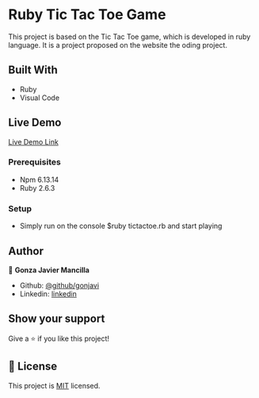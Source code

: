 # Ruby Tic Tac Toe Game
This project is based on the Tic Tac Toe game, which is developed in ruby language. It is a project proposed on the website the oding project.


## Built With

- Ruby
- Visual Code

## Live Demo

[Live Demo Link](https://repl.it/repls/NeedyNoisyInteger)


### Prerequisites
- Npm 6.13.14
- Ruby 2.6.3

### Setup

 - Simply run on the console $ruby tictactoe.rb and start playing


## Author

👤 **Gonza Javier Mancilla**

- Github: [@github/gonjavi](https://github.com/gonjavi)
- Linkedin: [linkedin](https://www.linkedin.com/in/g-javier-mancilla-a686a9178/)



## Show your support

Give a ⭐️ if you like this project!


## 📝 License

This project is [MIT](lic.url) licensed.

